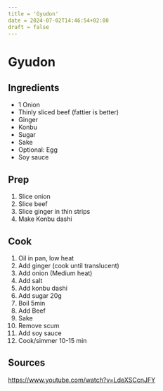 ```yaml
---
title = 'Gyudon'
date = 2024-07-02T14:46:54+02:00
draft = false
---
```


# Gyudon
## Ingredients
- 1 Onion
- Thinly sliced beef (fattier is better)
- Ginger
- Konbu
- Sugar
- Sake
- Optional: Egg
- Soy sauce

## Prep
1. Slice onion
2. Slice beef
3. Slice ginger in thin strips
4. Make Konbu dashi
## Cook
1. Oil in pan, low heat
2. Add ginger (cook until translucent)
3. Add onion (Medium heat)
4. Add salt
5. Add konbu dashi
6. Add sugar 20g
7. Boil 5min
8. Add Beef
9. Sake
10. Remove scum
11. Add soy sauce
12. Cook/simmer 10-15 min

## Sources
https://www.youtube.com/watch?v=LdeXSCcnJFY